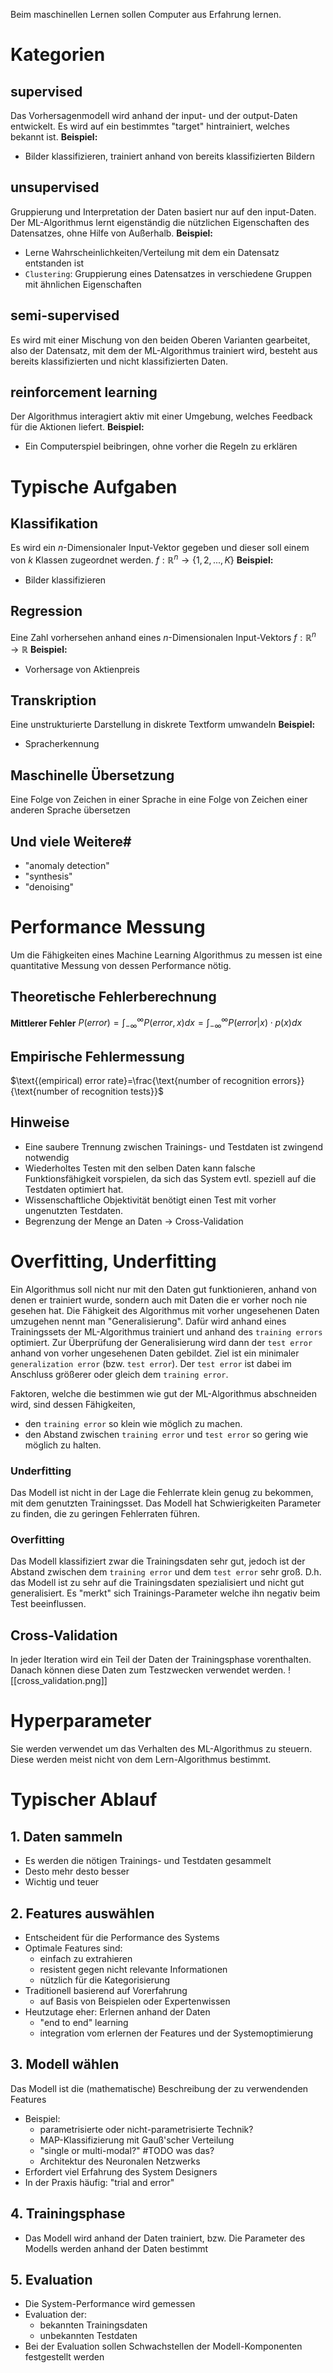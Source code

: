 Beim maschinellen Lernen sollen Computer aus Erfahrung lernen.
# Kategorien
## supervised
Das Vorhersagenmodell wird anhand der input- und der output-Daten entwickelt. Es wird auf ein bestimmtes "target" hintrainiert, welches bekannt ist.
**Beispiel:**
- Bilder klassifizieren, trainiert anhand von bereits klassifizierten Bildern
## unsupervised
Gruppierung und Interpretation der Daten basiert nur auf den input-Daten. Der ML-Algorithmus lernt eigenständig die nützlichen Eigenschaften des Datensatzes, ohne Hilfe von Außerhalb.
**Beispiel:**
- Lerne Wahrscheinlichkeiten/Verteilung mit dem ein Datensatz entstanden ist
- `Clustering`: Gruppierung eines Datensatzes in verschiedene Gruppen mit ähnlichen Eigenschaften
## semi-supervised
Es wird mit einer Mischung von den beiden Oberen Varianten gearbeitet, also der Datensatz, mit dem der ML-Algorithmus trainiert wird, besteht aus bereits klassifizierten und nicht klassifizierten Daten.
## reinforcement learning
Der Algorithmus interagiert aktiv mit einer Umgebung, welches Feedback für die Aktionen liefert.
**Beispiel:**
- Ein Computerspiel beibringen, ohne vorher die Regeln zu erklären

# Typische Aufgaben
## Klassifikation
Es wird ein $n$-Dimensionaler Input-Vektor gegeben und dieser soll einem von $k$ Klassen zugeordnet werden.
$f:\mathbb{R}^n \rightarrow \{1,2,...,K\}$ 
**Beispiel:**
- Bilder klassifizieren
## Regression
Eine Zahl vorhersehen anhand eines $n$-Dimensionalen Input-Vektors
$f: \mathbb{R}^n \rightarrow \mathbb{R}$
**Beispiel:**
- Vorhersage von Aktienpreis
## Transkription
Eine unstrukturierte Darstellung in diskrete Textform umwandeln
**Beispiel:**
- Spracherkennung
## Maschinelle Übersetzung
Eine Folge von Zeichen in einer Sprache in eine Folge von Zeichen einer anderen Sprache übersetzen
## Und viele Weitere#
- "anomaly detection"
- "synthesis"
- "denoising"

# Performance Messung
Um die Fähigkeiten eines Machine Learning Algorithmus zu messen ist eine quantitative Messung von dessen Performance nötig.
## Theoretische Fehlerberechnung
**Mittlerer Fehler**
$P(error)=\int_{-\infty}^\infty P(error,x) dx=\int_{-\infty}^\infty P(error|x) \cdot p(x) dx$
## Empirische Fehlermessung
$\text{(empirical) error rate}=\frac{\text{number of recognition errors}}{\text{number of recognition tests}}$

## Hinweise
- Eine saubere Trennung zwischen Trainings- und Testdaten ist zwingend notwendig
- Wiederholtes Testen mit den selben Daten kann falsche Funktionsfähigkeit vorspielen, da sich das System evtl. speziell auf die Testdaten optimiert hat.
- Wissenschaftliche Objektivität benötigt einen Test mit vorher ungenutzten Testdaten.
- Begrenzung der Menge an Daten -> Cross-Validation
# Overfitting, Underfitting
Ein Algorithmus soll nicht nur mit den Daten gut funktionieren, anhand von denen er trainiert wurde, sondern auch mit Daten die er vorher noch nie gesehen hat. Die Fähigkeit des Algorithmus mit vorher ungesehenen Daten umzugehen nennt man "Generalisierung".
Dafür wird anhand eines Trainingssets der ML-Algorithmus trainiert und anhand des `training errors` optimiert. Zur Überprüfung der Generalisierung wird dann der `test error` anhand von vorher ungesehenen Daten gebildet. 
Ziel ist ein minimaler `generalization error` (bzw. `test error`).
Der `test error` ist dabei im Anschluss größerer oder gleich dem `training error`.

Faktoren, welche die bestimmen wie gut der ML-Algorithmus abschneiden wird, sind dessen Fähigkeiten,
- den `training error` so klein wie möglich zu machen.
- den Abstand zwischen `training error` und `test error` so gering wie möglich zu halten.
### Underfitting
Das Modell ist nicht in der Lage die Fehlerrate klein genug zu bekommen, mit dem genutzten Trainingsset. Das Modell hat Schwierigkeiten Parameter zu finden, die zu geringen Fehlerraten führen.
### Overfitting
Das Modell klassifiziert zwar die Trainingsdaten sehr gut, jedoch ist der Abstand zwischen dem `training error` und dem `test error` sehr groß. D.h. das Modell ist zu sehr auf die Trainingsdaten spezialisiert und nicht gut generalisiert. Es "merkt" sich Trainings-Parameter welche ihn negativ beim Test beeinflussen.
## Cross-Validation
In jeder Iteration wird ein Teil der Daten der Trainingsphase vorenthalten. Danach können diese Daten zum Testzwecken verwendet werden.
![[cross_validation.png]]

# Hyperparameter
Sie werden verwendet um das Verhalten des ML-Algorithmus zu steuern. Diese werden meist nicht von dem Lern-Algorithmus bestimmt. 

# Typischer Ablauf
## 1. Daten sammeln
- Es werden die nötigen Trainings- und Testdaten gesammelt
- Desto mehr desto besser
- Wichtig und teuer
## 2. Features auswählen
- Entscheident für die Performance des Systems
- Optimale Features sind:
	- einfach zu extrahieren
	- resistent gegen nicht relevante Informationen
	- nützlich für die Kategorisierung
- Traditionell basierend auf Vorerfahrung
	- auf Basis von Beispielen oder Expertenwissen
- Heutzutage eher: Erlernen anhand der Daten
	- "end to end" learning
	- integration vom erlernen der Features und der Systemoptimierung
## 3. Modell wählen
Das Modell ist die (mathematische) Beschreibung der zu verwendenden Features
- Beispiel:
	- parametrisierte oder nicht-parametrisierte Technik?
	- MAP-Klassifizierung mit Gauß'scher Verteilung
	- "single or multi-modal?" #TODO was das?
	- Architektur des Neuronalen Netzwerks
- Erfordert viel Erfahrung des System Designers
- In der Praxis häufig: "trial and error"
## 4. Trainingsphase
- Das Modell wird anhand der Daten trainiert, bzw. Die Parameter des Modells werden anhand der Daten bestimmt
## 5. Evaluation
- Die System-Performance wird gemessen
- Evaluation der:
	- bekannten Trainingsdaten
	- unbekannten Testdaten
- Bei der Evaluation sollen Schwachstellen der Modell-Komponenten festgestellt werden
